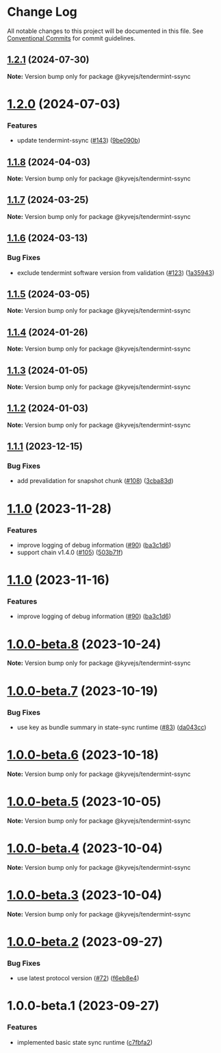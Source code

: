# Change Log

All notable changes to this project will be documented in this file.
See [Conventional Commits](https://conventionalcommits.org) for commit guidelines.

## [1.2.1](https://github.com/KYVENetwork/kyvejs/compare/@kyvejs/tendermint-ssync@1.2.0...@kyvejs/tendermint-ssync@1.2.1) (2024-07-30)

**Note:** Version bump only for package @kyvejs/tendermint-ssync

# [1.2.0](https://github.com/KYVENetwork/kyvejs/compare/@kyvejs/tendermint-ssync@1.1.8...@kyvejs/tendermint-ssync@1.2.0) (2024-07-03)

### Features

- update tendermint-ssync ([#143](https://github.com/KYVENetwork/kyvejs/issues/143)) ([9be090b](https://github.com/KYVENetwork/kyvejs/commit/9be090be55dc10e4bd50ba00698a34b8a1ef6069))

## [1.1.8](https://github.com/KYVENetwork/kyvejs/compare/@kyvejs/tendermint-ssync@1.1.7...@kyvejs/tendermint-ssync@1.1.8) (2024-04-03)

**Note:** Version bump only for package @kyvejs/tendermint-ssync

## [1.1.7](https://github.com/KYVENetwork/kyvejs/compare/@kyvejs/tendermint-ssync@1.1.6...@kyvejs/tendermint-ssync@1.1.7) (2024-03-25)

**Note:** Version bump only for package @kyvejs/tendermint-ssync

## [1.1.6](https://github.com/KYVENetwork/kyvejs/compare/@kyvejs/tendermint-ssync@1.1.5...@kyvejs/tendermint-ssync@1.1.6) (2024-03-13)

### Bug Fixes

- exclude tendermint software version from validation ([#123](https://github.com/KYVENetwork/kyvejs/issues/123)) ([1a35943](https://github.com/KYVENetwork/kyvejs/commit/1a35943f1165e895b5a704833276d0b21fdea8b9))

## [1.1.5](https://github.com/KYVENetwork/kyvejs/compare/@kyvejs/tendermint-ssync@1.1.4...@kyvejs/tendermint-ssync@1.1.5) (2024-03-05)

**Note:** Version bump only for package @kyvejs/tendermint-ssync

## [1.1.4](https://github.com/KYVENetwork/kyvejs/compare/@kyvejs/tendermint-ssync@1.1.3...@kyvejs/tendermint-ssync@1.1.4) (2024-01-26)

**Note:** Version bump only for package @kyvejs/tendermint-ssync

## [1.1.3](https://github.com/KYVENetwork/kyvejs/compare/@kyvejs/tendermint-ssync@1.1.2...@kyvejs/tendermint-ssync@1.1.3) (2024-01-05)

**Note:** Version bump only for package @kyvejs/tendermint-ssync

## [1.1.2](https://github.com/KYVENetwork/kyvejs/compare/@kyvejs/tendermint-ssync@1.1.1...@kyvejs/tendermint-ssync@1.1.2) (2024-01-03)

**Note:** Version bump only for package @kyvejs/tendermint-ssync

## [1.1.1](https://github.com/KYVENetwork/kyvejs/compare/@kyvejs/tendermint-ssync@1.1.0...@kyvejs/tendermint-ssync@1.1.1) (2023-12-15)

### Bug Fixes

- add prevalidation for snapshot chunk ([#108](https://github.com/KYVENetwork/kyvejs/issues/108)) ([3cba83d](https://github.com/KYVENetwork/kyvejs/commit/3cba83dec15bc293d6e8c01c4628d96b8a99b12c))

# [1.1.0](https://github.com/KYVENetwork/kyvejs/compare/@kyvejs/tendermint-ssync@1.0.0...@kyvejs/tendermint-ssync@1.1.0) (2023-11-28)

### Features

- improve logging of debug information ([#90](https://github.com/KYVENetwork/kyvejs/issues/90)) ([ba3c1d6](https://github.com/KYVENetwork/kyvejs/commit/ba3c1d63060f38c112d7b5102341a0c9000d7d54))
- support chain v1.4.0 ([#105](https://github.com/KYVENetwork/kyvejs/issues/105)) ([503b71f](https://github.com/KYVENetwork/kyvejs/commit/503b71f40ed4d32c68d2bff34cfcf88120944c73))

# [1.1.0](https://github.com/KYVENetwork/kyvejs/compare/@kyvejs/tendermint-ssync@1.0.0...@kyvejs/tendermint-ssync@1.1.0) (2023-11-16)

### Features

- improve logging of debug information ([#90](https://github.com/KYVENetwork/kyvejs/issues/90)) ([ba3c1d6](https://github.com/KYVENetwork/kyvejs/commit/ba3c1d63060f38c112d7b5102341a0c9000d7d54))

# [1.0.0-beta.8](https://github.com/KYVENetwork/kyvejs/compare/@kyvejs/tendermint-ssync@1.0.0-beta.7...@kyvejs/tendermint-ssync@1.0.0-beta.8) (2023-10-24)

**Note:** Version bump only for package @kyvejs/tendermint-ssync

# [1.0.0-beta.7](https://github.com/KYVENetwork/kyvejs/compare/@kyvejs/tendermint-ssync@1.0.0-beta.6...@kyvejs/tendermint-ssync@1.0.0-beta.7) (2023-10-19)

### Bug Fixes

- use key as bundle summary in state-sync runtime ([#83](https://github.com/KYVENetwork/kyvejs/issues/83)) ([da043cc](https://github.com/KYVENetwork/kyvejs/commit/da043cc1ed14a4dabb85357c7a1178b37f2d4ed0))

# [1.0.0-beta.6](https://github.com/KYVENetwork/kyvejs/compare/@kyvejs/tendermint-ssync@1.0.0-beta.5...@kyvejs/tendermint-ssync@1.0.0-beta.6) (2023-10-18)

**Note:** Version bump only for package @kyvejs/tendermint-ssync

# [1.0.0-beta.5](https://github.com/KYVENetwork/kyvejs/compare/@kyvejs/tendermint-ssync@1.0.0-beta.4...@kyvejs/tendermint-ssync@1.0.0-beta.5) (2023-10-05)

**Note:** Version bump only for package @kyvejs/tendermint-ssync

# [1.0.0-beta.4](https://github.com/KYVENetwork/kyvejs/compare/@kyvejs/tendermint-ssync@1.0.0-beta.3...@kyvejs/tendermint-ssync@1.0.0-beta.4) (2023-10-04)

**Note:** Version bump only for package @kyvejs/tendermint-ssync

# [1.0.0-beta.3](https://github.com/KYVENetwork/kyvejs/compare/@kyvejs/tendermint-ssync@1.0.0-beta.2...@kyvejs/tendermint-ssync@1.0.0-beta.3) (2023-10-04)

**Note:** Version bump only for package @kyvejs/tendermint-ssync

# [1.0.0-beta.2](https://github.com/KYVENetwork/kyvejs/compare/@kyvejs/tendermint-ssync@1.0.0-beta.1...@kyvejs/tendermint-ssync@1.0.0-beta.2) (2023-09-27)

### Bug Fixes

- use latest protocol version ([#72](https://github.com/KYVENetwork/kyvejs/issues/72)) ([f6eb8e4](https://github.com/KYVENetwork/kyvejs/commit/f6eb8e438c83007000d3051c4764555d508d72f8))

# 1.0.0-beta.1 (2023-09-27)

### Features

- implemented basic state sync runtime ([c7fbfa2](https://github.com/KYVENetwork/kyvejs/commit/c7fbfa22715861ad81ae2258866f719832183dbe))
